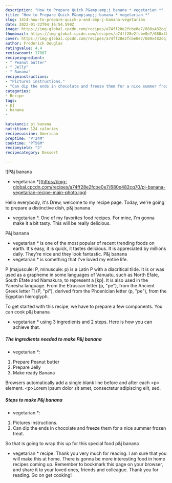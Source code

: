 ```yaml
---
description: "How to Prepare Quick P&amp;amp;j banana * vegetarian *"
title: "How to Prepare Quick P&amp;amp;j banana * vegetarian *"
slug: 1414-how-to-prepare-quick-p-and-amp-j-banana-vegetarian
date: 2022-01-22T04:16:54.590Z
image: https://img-global.cpcdn.com/recipes/a74ff28e2fcbe0e7/680x482cq70/pj-banana-vegetarian-recipe-main-photo.jpg
thumbnail: https://img-global.cpcdn.com/recipes/a74ff28e2fcbe0e7/680x482cq70/pj-banana-vegetarian-recipe-main-photo.jpg
cover: https://img-global.cpcdn.com/recipes/a74ff28e2fcbe0e7/680x482cq70/pj-banana-vegetarian-recipe-main-photo.jpg
author: Frederick Douglas
ratingvalue: 4.4
reviewcount: 17807
recipeingredient:
- " Peanut butter"
- " Jelly"
- " Banana"
recipeinstructions:
- "Pictures instructions."
- "Can dip the ends in chocolate and freeze them for a nice summer frozen treat."
categories:
- Recipe
tags:
- pj
- banana
- 

katakunci: pj banana  
nutrition: 124 calories
recipecuisine: American
preptime: "PT24M"
cooktime: "PT56M"
recipeyield: "2"
recipecategory: Dessert

---
```



![P&amp;j banana
* vegetarian *](https://img-global.cpcdn.com/recipes/a74ff28e2fcbe0e7/680x482cq70/pj-banana-vegetarian-recipe-main-photo.jpg)

Hello everybody, it's Drew, welcome to my recipe page. Today, we're going to prepare a distinctive dish, p&amp;j banana
* vegetarian *. One of my favorites food recipes. For mine, I'm gonna make it a bit tasty. This will be really delicious.

P&amp;j banana
* vegetarian * is one of the most popular of recent trending foods on earth. It's easy, it is quick, it tastes delicious. It is appreciated by millions daily. They're nice and they look fantastic. P&amp;j banana
* vegetarian * is something that I've loved my entire life.

P (majuscule: P, minuscule: p) is a Latin P with a diacritical tilde. It is or was used as a grapheme in some languages of Vanuatu, such as North Efate, South Efate and Namakura, to represent a [kp]. It is also used in the Yanesha language. From the Etruscan letter (p, &#34;pe&#34;), from the Ancient Greek letter Π (P, &#34;pi&#34;), derived from the Phoenician letter ‎ (p, &#34;pe&#34;), from the Egyptian hieroglyph.


To get started with this recipe, we have to prepare a few components. You can cook p&amp;j banana
* vegetarian * using 3 ingredients and 2 steps. Here is how you can achieve that.

<!--inarticleads1-->

##### The ingredients needed to make P&amp;j banana
* vegetarian *:

1. Prepare  Peanut butter
1. Prepare  Jelly
1. Make ready  Banana


Browsers automatically add a single blank line before and after each &lt;p&gt; element. &lt;p&gt;Lorem ipsum dolor sit amet, consectetur adipiscing elit, sed. 

<!--inarticleads2-->

##### Steps to make P&amp;j banana
* vegetarian *:

1. Pictures instructions.
1. Can dip the ends in chocolate and freeze them for a nice summer frozen treat.




So that is going to wrap this up for this special food p&amp;j banana
* vegetarian * recipe. Thank you very much for reading. I am sure that you will make this at home. There is gonna be more interesting food in home recipes coming up. Remember to bookmark this page on your browser, and share it to your loved ones, friends and colleague. Thank you for reading. Go on get cooking!
